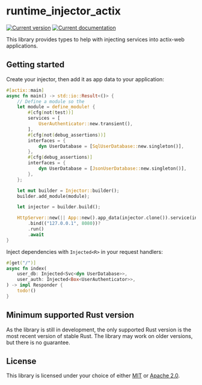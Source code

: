 # runtime_injector_actix

[![Current version][crate-badge]][crates-io]
[![Current documentation][doc-badge]][docs]

This library provides types to help with injecting services into actix-web
applications.

## Getting started

Create your injector, then add it as app data to your application:

```rust
#[actix::main]
async fn main() -> std::io::Result<()> {
    // Define a module so the 
    let module = define_module! {
        #[cfg(not(test))]
        services = [
            UserAuthenticator::new.transient(),
        ],
        #[cfg(not(debug_assertions))]
        interfaces = {
            dyn UserDatabase = [SqlUserDatabase::new.singleton()],
        },
        #[cfg(debug_assertions)]
        interfaces = {
            dyn UserDatabase = [JsonUserDatabase::new.singleton()],
        },
    };

    let mut builder = Injector::builder();
    builder.add_module(module);

    let injector = builder.build();

    HttpServer::new(|| App::new().app_data(injector.clone()).service(index))
        .bind(("127.0.0.1", 8080))?
        .run()
        .await
}
```

Inject dependencies with `Injected<R>` in your request handlers:

```rust
#[get("/")]
async fn index(
    user_db: Injected<Svc<dyn UserDatabase>>,
    user_auth: Injected<Box<UserAuthenticator>>,
) -> impl Responder {
    todo!()
}
```

## Minimum supported Rust version

As the library is still in development, the only supported Rust version is the most recent version of stable Rust. The library may work on older versions, but there is no guarantee.

## License

This library is licensed under your choice of either [MIT](./LICENSE-MIT) or [Apache 2.0](./LICENSE-APACHE).

[crate-badge]: https://img.shields.io/crates/v/runtime_injector_actix?style=flat-square
[doc-badge]: https://img.shields.io/docsrs/runtime_injector_actix?style=flat-square
[crates-io]: https://crates.io/crates/runtime_injector_actix
[docs]: https://docs.rs/runtime_injector_actix
